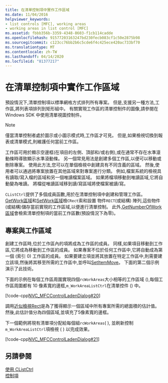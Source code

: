 ```yaml
---
title: 在清單控制項中實作工作區域
ms.date: 11/04/2016
helpviewer_keywords:
- list controls [MFC], working areas
- working areas in list control [MFC]
ms.assetid: fbbb356b-3359-4348-8603-f1cb114cadde
ms.openlocfilehash: 91577203163247bd230fecb083cf1c50e2875b98
ms.sourcegitcommit: c123cc76bb2b6c5cde6f4c425ece420ac733bf70
ms.translationtype: MT
ms.contentlocale: zh-TW
ms.lasthandoff: 04/14/2020
ms.locfileid: "81377217"
---
```

# <a name="implementing-working-areas-in-list-controls"></a>在清單控制項中實作工作區域

預設情況下,清單控制項以標準網格方式排列所有專案。 但是,支援另一種方法,工作區,將列表項排列到矩形組中。 有關實現工作區的清單控制件的圖像,請參閱在 Windows SDK 中使用清單視圖控制件。

> [!NOTE]
> 僅當清單控制者處於圖示或小圖示模式時,工作區才可見。 但是,如果檢視切換到報表或清單模式,則維護任何當前工作區。

工作區可用於顯示空邊框(在項目的左側、頂部和/或右側),或在通常不存在水準滾動條時導致顯示水準滾動條。 另一個常見用法是創建多個工作區,以便可以移動或刪除專案。 使用此方法,您可以在單個檢視中創建具有不同含義的區域。 然後,使用者可以通過將專案放置在其他區域來對專案進行分類。 例如,檔案系統的檢視具有讀取/寫入檔的區域和另一個唯讀檔案區域。 如果將檔項移動到唯讀區域,它將自動變為唯讀。 將檔從唯讀區域移到讀/寫區域將使檔案被讀/寫。

`CListCtrl`提供了多個成員函數,用於在清單控制項中創建和管理工作區。 [GetWork區域](../mfc/reference/clistctrl-class.md#getworkareas)和[SetWork區域](../mfc/reference/clistctrl-class.md#setworkareas)檢`CRect`索和設置 物件`RECT`(或結構) 陣列,這些物件(或結構)儲存當前實現的工作區域,以便進行清單控制。 此外[,GetNumberOfWork區域](../mfc/reference/clistctrl-class.md#getnumberofworkareas)會檢索清單控制項的當前工作區數(預設情況下為零)。

## <a name="items-and-working-areas"></a>專案與工作區域

創建工作區時,位於工作區內的項將成為工作區的成員。 同樣,如果項目移動到工作區,它將成為移動到工作區的成員。 如果專案不位於任何工作區中,它將自動成為第一個 (索引 0) 工作區的成員。 如果要建立項並將其放置在特定工作區中,則需要建立該項,然後將其移至所需的工作區中,並呼叫[SetItemMove](../mfc/reference/clistctrl-class.md#setitemposition)。 下面的第二個示例演示了此技術。

下面的示例在每個工作區周圍實現四個`rcWorkAreas`大小相等的工作區域 (),每個工作區周圍都有 10 像素寬的邊框,`m_WorkAreaListCtrl`在清單控件 () 中。

[!code-cpp[NVC_MFCControlLadenDialog#20](../mfc/codesnippet/cpp/implementing-working-areas-in-list-controls_1.cpp)]

調用[近似檢視Rect](../mfc/reference/clistctrl-class.md#approximateviewrect)是為了獲得顯示一個區域中所有專案所需的總面積的估計值。 然後,此估計值分為四個區域,並填充了5像素寬的邊框。

下一個範例將現有清單項分配給每個組`rcWorkAreas`( ), 並刷新控制`m_WorkAreaListCtrl`項檢視 ( ) 以完成效果。

[!code-cpp[NVC_MFCControlLadenDialog#21](../mfc/codesnippet/cpp/implementing-working-areas-in-list-controls_2.cpp)]

## <a name="see-also"></a>另請參閱

[使用 CListCtrl](../mfc/using-clistctrl.md)<br/>
[控制項](../mfc/controls-mfc.md)
